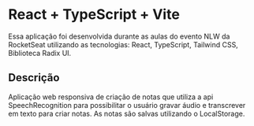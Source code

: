 # React + TypeScript + Vite

Essa aplicação foi desenvolvida durante as aulas do evento NLW da RocketSeat utilizando as tecnologias: React, TypeScript, Tailwind CSS, Biblioteca Radix UI.

## Descrição

Aplicação web responsiva de criação de notas que utiliza a api SpeechRecognition para possibilitar o usuário gravar áudio e transcrever em texto para criar notas. As notas são salvas utilizando o LocalStorage.
